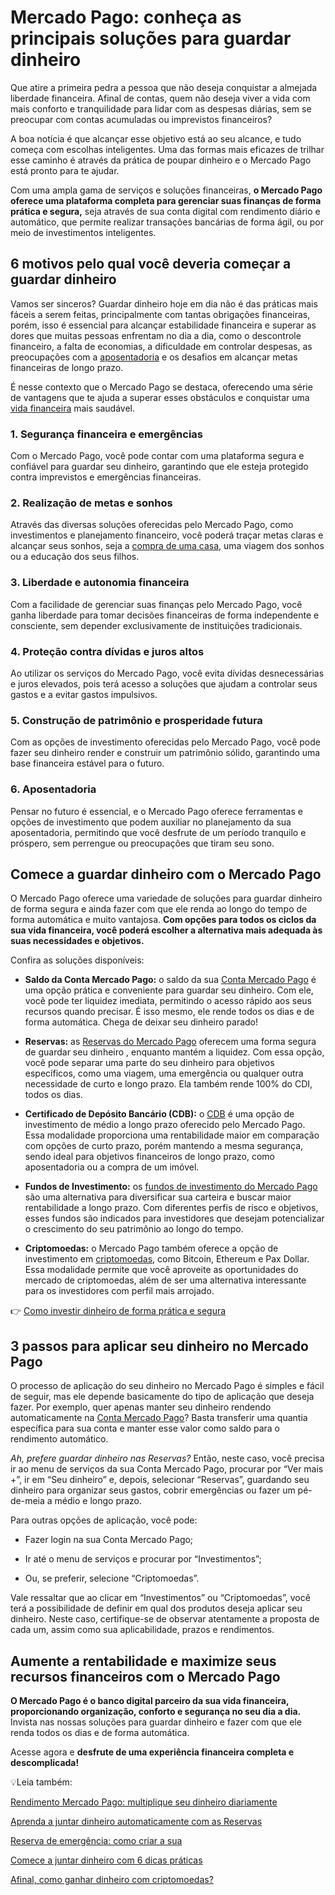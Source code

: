 # Mercado Pago: conheça as principais soluções para guardar dinheiro

Que atire a primeira pedra a pessoa que não deseja conquistar a almejada liberdade financeira. Afinal de contas, quem não deseja viver a vida com mais conforto e tranquilidade para lidar com as despesas diárias, sem se preocupar com contas acumuladas ou imprevistos financeiros?

A boa notícia é que alcançar esse objetivo está ao seu alcance, e tudo começa com escolhas inteligentes. Uma das formas mais eficazes de trilhar esse caminho é através da prática de poupar dinheiro e o Mercado Pago está pronto para te ajudar.

Com uma ampla gama de serviços e soluções financeiras, **o Mercado Pago oferece uma plataforma completa para gerenciar suas finanças de forma prática e segura,** seja através de sua conta digital com rendimento diário e automático, que permite realizar transações bancárias de forma ágil, ou por meio de investimentos inteligentes.

## 6 motivos pelo qual você deveria começar a guardar dinheiro

Vamos ser sinceros? Guardar dinheiro hoje em dia não é das práticas mais fáceis a serem feitas, principalmente com tantas obrigações financeiras, porém, isso é essencial para alcançar estabilidade financeira e superar as dores que muitas pessoas enfrentam no dia a dia, como o descontrole financeiro, a falta de economias, a dificuldade em controlar despesas, as preocupações com a [aposentadoria](https://meubolso.mercadopago.com.br/planejar-aposentadoria) e os desafios em alcançar metas financeiras de longo prazo.

É nesse contexto que o Mercado Pago se destaca, oferecendo uma série de vantagens que te ajuda a superar esses obstáculos e conquistar uma [vida financeira](https://meubolso.mercadopago.com.br/habitos-que-prejudicam-sua-vida-financeira) mais saudável.

### 1. Segurança financeira e emergências

Com o Mercado Pago, você pode contar com uma plataforma segura e confiável para guardar seu dinheiro, garantindo que ele esteja protegido contra imprevistos e emergências financeiras.

### 2. Realização de metas e sonhos

Através das diversas soluções oferecidas pelo Mercado Pago, como investimentos e planejamento financeiro, você poderá traçar metas claras e alcançar seus sonhos, seja a [compra de uma casa](https://meubolso.mercadopago.com.br/comprar-ou-alugar-um-imovel), uma viagem dos sonhos ou a educação dos seus filhos.

### 3. Liberdade e autonomia financeira

Com a facilidade de gerenciar suas finanças pelo Mercado Pago, você ganha liberdade para tomar decisões financeiras de forma independente e consciente, sem depender exclusivamente de instituições tradicionais.

### 4. Proteção contra dívidas e juros altos

Ao utilizar os serviços do Mercado Pago, você evita dívidas desnecessárias e juros elevados, pois terá acesso a soluções que ajudam a controlar seus gastos e a evitar gastos impulsivos.

### 5. Construção de patrimônio e prosperidade futura

Com as opções de investimento oferecidas pelo Mercado Pago, você pode fazer seu dinheiro render e construir um patrimônio sólido, garantindo uma base financeira estável para o futuro.

### 6. Aposentadoria

Pensar no futuro é essencial, e o Mercado Pago oferece ferramentas e opções de investimento que podem auxiliar no planejamento da sua aposentadoria, permitindo que você desfrute de um período tranquilo e próspero, sem perrengue ou preocupações que tiram seu sono.

## 

## Comece a guardar dinheiro com o Mercado Pago

O Mercado Pago oferece uma variedade de soluções para guardar dinheiro de forma segura e ainda fazer com que ele renda ao longo do tempo de forma automática e muito vantajosa. **Com opções para todos os ciclos da sua vida financeira, você poderá escolher a alternativa mais adequada às suas necessidades e objetivos.**

Confira as soluções disponíveis:

- **Saldo da Conta Mercado Pago:** o saldo da sua [Conta Mercado Pago](https://meubolso.mercadopago.com.br/rendimento-conta-mercado-pago) é uma opção prática e conveniente para guardar seu dinheiro. Com ele, você pode ter liquidez imediata, permitindo o acesso rápido aos seus recursos quando precisar. É isso mesmo, ele rende todos os dias e de forma automática. Chega de deixar seu dinheiro parado!

- **Reservas:** as [Reservas do Mercado Pago](https://meubolso.mercadopago.com.br/organizacao-financeira-com-reservas-mercado-pago) oferecem uma forma segura de guardar seu dinheiro , enquanto mantém a liquidez. Com essa opção, você pode separar uma parte do seu dinheiro para objetivos específicos, como uma viagem, uma emergência ou qualquer outra necessidade de curto e longo prazo. Ela também rende 100% do CDI, todos os dias.

- **Certificado de Depósito Bancário (CDB):** o [CDB](https://meubolso.mercadopago.com.br/cdb-app-mercado-pago) é uma opção de investimento de médio a longo prazo oferecido pelo Mercado Pago. Essa modalidade proporciona uma rentabilidade maior em comparação com opções de curto prazo, porém mantendo a mesma segurança, sendo ideal para objetivos financeiros de longo prazo, como aposentadoria ou a compra de um imóvel.

- **Fundos de Investimento:** os [fundos de investimento do Mercado Pago](https://meubolso.mercadopago.com.br/fundos-de-investimento-no-mercado-pago) são uma alternativa para diversificar sua carteira e buscar maior rentabilidade a longo prazo. Com diferentes perfis de risco e objetivos, esses fundos são indicados para investidores que desejam potencializar o crescimento do seu patrimônio ao longo do tempo.

- **Criptomoedas:** o Mercado Pago também oferece a opção de investimento em [criptomoedas](https://meubolso.mercadopago.com.br/criptomoedas-mercado-pago), como Bitcoin, Ethereum e Pax Dollar. Essa modalidade permite que você aproveite as oportunidades do mercado de criptomoedas, além de ser uma alternativa interessante para os investidores com perfil mais arrojado.

👉 [Como investir dinheiro de forma prática e segura](https://meubolso.mercadopago.com.br/guia-pratico-para-investir-dinheiro)

## 3 passos para aplicar seu dinheiro no Mercado Pago

O processo de aplicação do seu dinheiro no Mercado Pago é simples e fácil de seguir, mas ele depende basicamente do tipo de aplicação que deseja fazer. Por exemplo, quer apenas manter seu dinheiro rendendo automaticamente na [Conta Mercado Pago](https://meubolso.mercadopago.com.br/tudo-o-que-voce-precisa-saber-sobre-a-conta-mercado-pago)? Basta transferir uma quantia específica para sua conta e manter esse valor como saldo para o rendimento automático.

*Ah, prefere guardar dinheiro nas Reservas?* Então, neste caso, você precisa ir ao menu de serviços da sua Conta Mercado Pago, procurar por “Ver mais +”, ir em “Seu dinheiro” e, depois, selecionar “Reservas”, guardando seu dinheiro para organizar seus gastos, cobrir emergências ou fazer um pé-de-meia a médio e longo prazo.

Para outras opções de aplicação, você pode:

- Fazer login na sua Conta Mercado Pago;

- Ir até o menu de serviços e procurar por “Investimentos”; 

- Ou, se preferir, selecione “Criptomoedas”.

Vale ressaltar que ao clicar em “Investimentos” ou “Criptomoedas”, você terá a possibilidade de definir em qual dos produtos deseja aplicar seu dinheiro. Neste caso, certifique-se de observar atentamente a proposta de cada um, assim como sua aplicabilidade, prazos e rendimentos.

## Aumente a rentabilidade e maximize seus recursos financeiros com o Mercado Pago

**O Mercado Pago é o banco digital parceiro da sua vida financeira, proporcionando organização, conforto e segurança no seu dia a dia.** Invista nas nossas soluções para guardar dinheiro e fazer com que ele renda todos os dias e de forma automática.

Acesse agora e **desfrute de uma experiência financeira completa e descomplicada!**

💡Leia também:

[Rendimento Mercado Pago: multiplique seu dinheiro diariamente](https://meubolso.mercadopago.com.br/rendimento-mercado-pago)

[Aprenda a juntar dinheiro automaticamente com as Reservas](https://meubolso.mercadopago.com.br/juntar-dinheiro-mercado-pago)

[Reserva de emergência: como criar a sua](https://meubolso.mercadopago.com.br/guardar-sua-reserva-de-emergencia)

[Comece a juntar dinheiro com 6 dicas práticas](https://meubolso.mercadopago.com.br/dicas-para-juntar-dinheiro)

[Afinal, como ganhar dinheiro com criptomoedas?](https://meubolso.mercadopago.com.br/como-ganhar-dinheiro-com-criptomoedas)